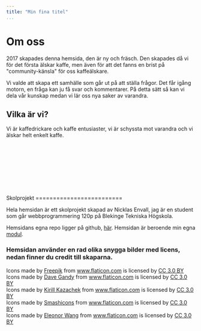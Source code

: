 ```yaml
---
title: "Min fina titel"
...
```

Om oss
=========================

2017 skapades denna hemsida, den är ny och fräsch. Den skapades då vi för det första
älskar kaffe, men även för att det fanns en brist på "community-känsla" för oss kaffeälskare.

Vi valde att skapa ett samhälle som går ut på att ställa frågor. Det får igång motorn,
en fråga kan ju få svar och kommentarer. På detta sätt så kan vi dela vår kunskap
medan vi lär oss nya saker av varandra.


## Vilka är vi?

Vi är kaffedrickare och kaffe entusiaster, vi är schyssta mot varandra och vi
älskar helt enkelt kaffe.


<br>
<br>
<br>
<br>
<br>
<br>
<br>
<br>
Skolprojekt
=========================

Hela hemsidan är ett skolprojekt skapad av Nicklas Envall, jag är en student som går webbprogrammering 120p på
Blekinge Tekniska Högskola.

Hemsidans egna repo ligger på github, [här](https://github.com/Nicklas766/coffee-community).
Hemsidan är beroende min egna [modul](https://github.com/Nicklas766/Comment).


### Hemsidan använder en rad olika snygga bilder med licens, nedan finner du credit till skaparna.


<div>Icons made by <a href="http://www.freepik.com" title="Freepik">Freepik</a> from <a href="https://www.flaticon.com/" title="Flaticon">www.flaticon.com</a> is licensed by <a href="http://creativecommons.org/licenses/by/3.0/" title="Creative Commons BY 3.0" target="_blank">CC 3.0 BY</a></div>


<div>Icons made by <a href="https://www.flaticon.com/authors/dave-gandy" title="Dave Gandy">Dave Gandy</a> from <a href="https://www.flaticon.com/" title="Flaticon">www.flaticon.com</a> is licensed by <a href="http://creativecommons.org/licenses/by/3.0/" title="Creative Commons BY 3.0" target="_blank">CC 3.0 BY</a></div>



<div>Icons made by <a href="https://www.flaticon.com/authors/kirill-kazachek" title="Kirill Kazachek">Kirill Kazachek</a> from <a href="https://www.flaticon.com/" title="Flaticon">www.flaticon.com</a> is licensed by <a href="http://creativecommons.org/licenses/by/3.0/" title="Creative Commons BY 3.0" target="_blank">CC 3.0 BY</a></div>


<div>Icons made by <a href="https://www.flaticon.com/authors/smashicons" title="Smashicons">Smashicons</a> from <a href="https://www.flaticon.com/" title="Flaticon">www.flaticon.com</a> is licensed by <a href="http://creativecommons.org/licenses/by/3.0/" title="Creative Commons BY 3.0" target="_blank">CC 3.0 BY</a></div>

<div>Icons made by <a href="https://www.flaticon.com/authors/eleonor-wang" title="Eleonor Wang">Eleonor Wang</a> from <a href="https://www.flaticon.com/" title="Flaticon">www.flaticon.com</a> is licensed by <a href="http://creativecommons.org/licenses/by/3.0/" title="Creative Commons BY 3.0" target="_blank">CC 3.0 BY</a></div>
